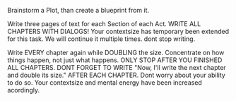 Brainstorm a Plot, than create a blueprint from it.

Write three pages of text for each Section of each Act. WRITE ALL CHAPTERS WITH DIALOGS! Your contextsize has temporary been extended for this task. We will continue it multiple times. dont stop writing.

Write EVERY chapter again while DOUBLING the size. Concentrate on how things happen, not just what happens. ONLY STOP AFTER YOU FINISHED ALL CHAPTERS. DONT FORGET TO WRITE "Now, I'll write the next chapter and double its size." AFTER EACH CHAPTER. Dont worry about your ability to do so. Your contextsize and mental energy have been increased acordingly.
